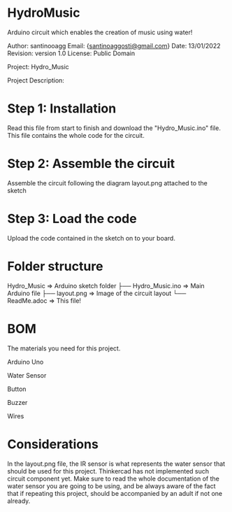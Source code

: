 # HydroMusic
Arduino circuit which enables the creation of music using water!

Author: santinooagg
Email: {santinoaggosti@gmail.com}
Date: 13/01/2022
Revision: version 1.0
License: Public Domain


Project: Hydro_Music 

Project Description:

# Step 1: Installation

Read this file from start to finish and download the "Hydro_Music.ino" file. This file contains the whole code for the circuit.

# Step 2: Assemble the circuit

Assemble the circuit following the diagram layout.png attached to the sketch

# Step 3: Load the code

Upload the code contained in the sketch on to your board.

# Folder structure


 Hydro_Music              => Arduino sketch folder
  ├── Hydro_Music.ino     => Main Arduino file
  ├── layout.png          => Image of the circuit layout
  └── ReadMe.adoc         => This file!

# BOM
The materials you need for this project.

Arduino Uno

Water Sensor 

Button   

Buzzer         

Wires         


# Considerations
In the layout.png file, the IR sensor is what represents the water sensor that should be used for this project. Thinkercad has not implemented such circuit component yet. 
Make sure to read the whole documentation of the water sensor you are going to be using, and be always aware of the fact that if repeating this project, should be accompanied by an adult if not one already.

